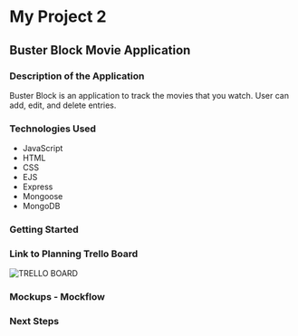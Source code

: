 # My Project 2
## Buster Block Movie Application

### Description of the Application
Buster Block is an application to track the movies that you watch. User can add, edit, and delete entries.

### Technologies Used
- JavaScript
- HTML
- CSS
- EJS
- Express
- Mongoose
- MongoDB

### Getting Started

### Link to Planning Trello Board
![TRELLO BOARD]()

### Mockups - Mockflow

### Next Steps